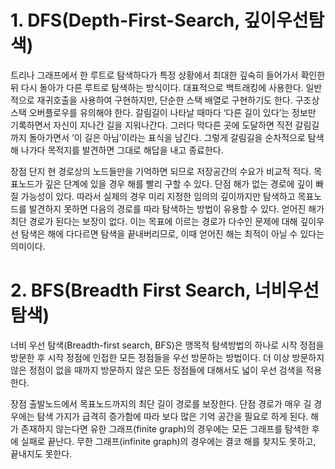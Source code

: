 # 1. DFS(Depth-First-Search, 깊이우선탐색)

트리나 그래프에서 한 루트로 탐색하다가 특정 상황에서 최대한 깊숙히 들어가서 확인한 뒤 다시 돌아가 다른 루트로 탐색하는 방식이다.
대표적으로 백트래킹에 사용한다. 일반적으로 재귀호출을 사용하여 구현하지만, 단순한 스택 배열로 구현하기도 한다. 
구조상 스택 오버플로우를 유의해야 한다.
갈림길이 나타날 때마다 ‘다른 길이 있다’는 정보만 기록하면서 자신이 지나간 길을 지워나간다. 
그러다 막다른 곳에 도달하면 직전 갈림길까지 돌아가면서 ‘이 길은 아님’이라는 표식을 남긴다. 
그렇게 갈림길을 순차적으로 탐색해 나가다 목적지를 발견하면 그대로 해답을 내고 종료한다.

장점
단지 현 경로상의 노드들만을 기억하면 되므로 저장공간의 수요가 비교적 적다.
목표노드가 깊은 단계에 있을 경우 해를 빨리 구할 수 있다.
단점
해가 없는 경로에 깊이 빠질 가능성이 있다. 
따라서 실제의 경우 미리 지정한 임의의 깊이까지만 탐색하고 목표노드를 발견하지 못하면 다음의 경로를 따라 탐색하는 방법이 유용할 수 있다.
얻어진 해가 최단 경로가 된다는 보장이 없다. 
이는 목표에 이르는 경로가 다수인 문제에 대해 깊이우선 탐색은 해에 다다르면 탐색을 끝내버리므로, 이때 얻어진 해는 최적이 아닐 수 있다는 의미이다.

# 2. BFS(Breadth First Search, 너비우선탐색)
너비 우선 탐색(Breadth-first search, BFS)은 맹목적 탐색방법의 하나로 시작 정점을 방문한 후 시작 정점에 인접한 모든 정점들을 우선 방문하는 방법이다.
더 이상 방문하지 않은 정점이 없을 때까지 방문하지 않은 모든 정점들에 대해서도 넓이 우선 검색을 적용한다.

장점
출발노드에서 목표노드까지의 최단 길이 경로를 보장한다.
단점
경로가 매우 길 경우에는 탐색 가지가 급격히 증가함에 따라 보다 많은 기억 공간을 필요로 하게 된다.
해가 존재하지 않는다면 유한 그래프(finite graph)의 경우에는 모든 그래프를 탐색한 후에 실패로 끝난다.
무한 그래프(infinite graph)의 경우에는 결코 해를 찾지도 못하고, 끝내지도 못한다.
